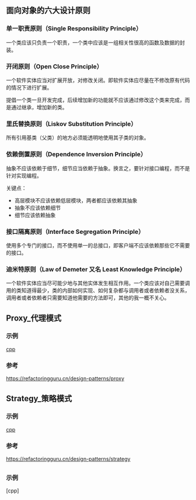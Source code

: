 ## 面向对象的六大设计原则

### 单一职责原则（Single Responsibility Principle）
一个类应该只负责一个职责，一个类中应该是一组相关性很高的函数及数据的封装。

### 开闭原则（Open Close Principle）
一个软件实体应当对扩展开放，对修改关闭。即软件实体应尽量在不修改原有代码的情况下进行扩展。

提倡一个类一旦开发完成，后续增加新的功能就不应该通过修改这个类来完成，而是通过继承，增加新的类。

### 里氏替换原则（Liskov Substitution Principle）

所有引用基类（父类）的地方必须能透明地使用其子类的对象。

### 依赖倒置原则（Dependence Inversion Principle）

抽象不应该依赖于细节，细节应当依赖于抽象。换言之，要针对接口编程，而不是针对实现编程。

关键点：
- 高层模块不应该依赖低层模块，两者都应该依赖其抽象
- 抽象不应该依赖细节
- 细节应该依赖抽象

### 接口隔离原则（Interface Segregation Principle）

使用多个专门的接口，而不使用单一的总接口，即客户端不应该依赖那些它不需要的接口。

### 迪米特原则（Law of Demeter 又名 Least Knowledge Principle）

一个软件实体应当尽可能少地与其他实体发生相互作用。一个类应该对自己需要调用的类知道得最少，类的内部如何实现、如何复杂都与调用者或者依赖者没关系，调用者或者依赖者只需要知道他需要的方法即可，其他的我一概不关心。

## Proxy_代理模式

### 示例
[cpp](Proxy_代理模式/cpp/main.cc)

### 参考
https://refactoringguru.cn/design-patterns/proxy

## Strategy_策略模式

### 示例
[cpp](Strategy_策略模式/cpp/main.cc)

### 参考
https://refactoringguru.cn/design-patterns/strategy

##

### 示例
[cpp]